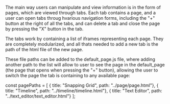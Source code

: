 The main way users can manipulate and view information is in the form of pages, which are viewed
through tabs. Each tab contains a page, and a user can open tabs throug hvarious navigation
forms, including the "+" button at the right of all the tabs, and can delete a tab and close
the page by pressing the "X" button in the tab.

The tabs work by containing a list of iframes representing each page. They are completely 
modularized, and all thats needed to add a new tab is the path of the html file of the
new page. 

These file paths can be added to the default_page.js file, where adding another path to
the list will allow to user to see the page in the default_page (the page that opens when
pressing the "+" button), allowing the user to switch the page the tab is containing to
any available page: 

const pagePaths = [ 
    { title: "Snapping Grid", path: "../page/page.html"},
    { title: "Timeline", path: "../timeline/timeline.html"},
    { title: "Text Editor", path: "../text_editor/text_editor.html"}
];
